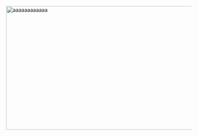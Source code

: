 <img width="680" height="336" alt="aaaaaaaaaaaa" src="https://github.com/user-attachments/assets/bc5ea7a9-0ee1-4e59-a3b8-6736af24e429" />
